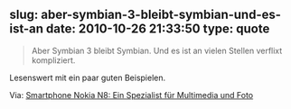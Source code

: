 slug: aber-symbian-3-bleibt-symbian-und-es-ist-an
date: 2010-10-26 21:33:50
type: quote
---

> Aber Symbian 3 bleibt Symbian. Und es ist an vielen Stellen verflixt kompliziert.

Lesenswert mit ein paar guten Beispielen.

 Via: [Smartphone Nokia N8: Ein Spezialist für Multimedia und Foto](http://www.faz.net/s/Rub36B71B0E8E5C46E9AFBAF4B7B12FC9C5/Doc~EDB657C375A6A4CBA9B7EE80AABB15F23~ATpl~Ecommon~Scontent.html)

